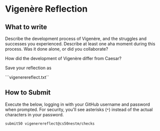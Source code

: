 # Vigenère Reflection

## What to write

Describe the development process of Vigenère, and the struggles and successes you experienced. Describe at least one aha moment during this process. Was it done alone, or did you collaborate?

How did the development of Vigenère differ from Caesar?

Save your reflection as 

```vigenerereflect.txt``

## How to Submit

Execute the below, logging in with your GitHub username and password when prompted. For security, you'll see asterisks (`*`) instead of the actual characters in your password.

```submit50 vigenerereflect@cs50nestm/checks```
